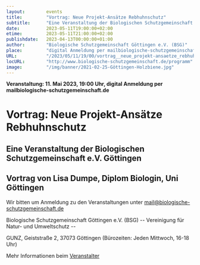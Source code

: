 ```yaml
---
layout:        events
title:         "Vortrag: Neue Projekt-Ansätze Rebhuhnschutz"
subtitle:      "Eine Veranstaltung der Biologischen Schutzgemeinschaft e.V. Göttingen"
date:          2023-05-11T19:00:00+02:00
etime:         2023-05-11T21:00:00+02:00
publishdate:   2023-04-13T00:00:00+01:00
author:        "Biologische Schutzgemeinschaft Göttingen e.V. (BSG)"
place:         "digital Anmeldung per mailbiologische-schutzgemeinschaft.de"
URL:           "/2023/05/11/19/00/vortrag__neue_projekt-ansaetze_rebhuhnschutz"
locURL:        "http://www.biologische-schutzgemeinschaft.de/programm"
image:         "/img/banner/2021-02-25-Göttingen-Holzbiene.jpg"
---
```


**Veranstaltung: 11. Mai 2023, 19:00 Uhr, digital Anmeldung per mailbiologische-schutzgemeinschaft.de**

Vortrag: Neue Projekt-Ansätze Rebhuhnschutz
===========

Eine Veranstaltung der Biologischen Schutzgemeinschaft e.V. Göttingen
-----------
Vortrag von Lisa Dumpe, Diplom Biologin, Uni Göttingen
-------------


Wir bitten um Anmeldung zu den Veranstaltungen unter mail@biologische-schutzgemeinschaft.de

Biologische Schutzgemeinschaft Göttingen e.V. (BSG)
-- Vereinigung für Natur- und Umweltschutz --

GUNZ, Geiststraße 2, 37073 Göttingen (Bürozeiten: Jeden Mittwoch, 16-18 Uhr)

Mehr Informationen beim [Veranstalter](http://www.biologische-schutzgemeinschaft.de/programm)
